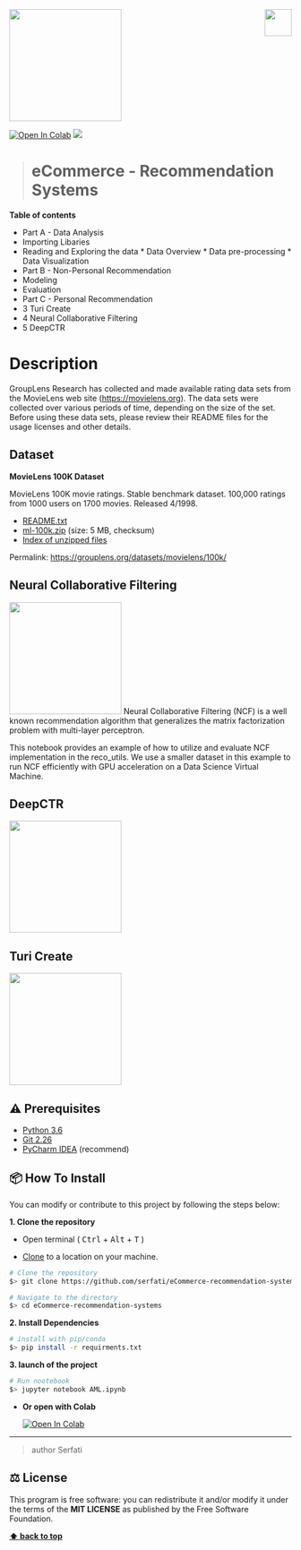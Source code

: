 <img src="https://in.bgu.ac.il/marketing/graphics/BGU.sig3-he-en-white.png" height="48px" align="right" /> 
<img src="https://bobliu.io/assets/img/cards.509a5045.jpg" height="200px"/> 

  
  
[![Open In Colab](https://colab.research.google.com/assets/colab-badge.svg)](https://colab.research.google.com/github/Serfati/eCommerce-recommendation-systems) ![](https://img.shields.io/apm/l/atomic-design-ui.svg?)

> # **eCommerce - Recommendation Systems**
**Table of contents**
*   Part A - Data Analysis
  *   Importing Libaries
  *   Reading and Exploring the data
    *   Data Overview
    *   Data pre-processing
    *   Data Visualization
*   Part B - Non-Personal Recommendation
  *   Modeling
  *   Evaluation
*   Part C - Personal Recommendation
  *   3 Turi Create
  *   4 Neural Collaborative Filtering
  *   5 DeepCTR


# Description  

GroupLens Research has collected and made available rating data sets from the MovieLens web site (https://movielens.org). The data sets were collected over various periods of time, depending on the size of the set. Before using these data sets, please review their README files for the usage licenses and other details.


## Dataset 
**MovieLens 100K Dataset**

MovieLens 100K movie ratings. Stable benchmark dataset. 100,000 ratings from 1000 users on 1700 movies. Released 4/1998.

* [README.txt](https://files.grouplens.org/datasets/movielens/ml-100k-README.txt)
* [ml-100k.zip](https://files.grouplens.org/datasets/movielens/ml-100k.zip) (size: 5 MB, checksum)
* [Index of unzipped files](https://files.grouplens.org/datasets/movielens/ml-100k/)

Permalink: https://grouplens.org/datasets/movielens/100k/

## **Neural Collaborative Filtering**
<img src="https://miro.medium.com/max/1952/1*aP-Mx266ExwoWZPSdHtYpA.png" height="200px"/> 
Neural Collaborative Filtering (NCF) is a well known recommendation algorithm that generalizes the matrix factorization problem with multi-layer perceptron.

This notebook provides an example of how to utilize and evaluate NCF implementation in the reco_utils. We use a smaller dataset in this example to run NCF efficiently with GPU acceleration on a Data Science Virtual Machine.

## **DeepCTR**
<img src="https://repository-images.githubusercontent.com/106080065/373f5f00-42e7-11ea-9860-a981b5f8915a" height="200px"/> 

## **Turi Create**
<img src="https://miro.medium.com/max/1984/0*790rZhXwAo-PrYRm.jpg" height="200px"/> 

## ⚠️ Prerequisites  
  
- [Python 3.6](https://www.python.org/download/releases/3.6/)  
- [Git 2.26](https://git-scm.com/downloads/)  
- [PyCharm IDEA](https://www.jetbrains.com/pycharm/) (recommend)  

## 📦 How To Install  
  
You can modify or contribute to this project by following the steps below:  
  
**1. Clone the repository**  
  
- Open terminal ( <kbd>Ctrl</kbd> + <kbd>Alt</kbd> + <kbd>T</kbd> )  
  
- [Clone](https://help.github.com/en/github/creating-cloning-and-archiving-repositories/cloning-a-repository) to a location on your machine.  
 ```bash  
 # Clone the repository 
 $> git clone https://github.com/serfati/eCommerce-recommendation-systems.git  

 # Navigate to the directory 
 $> cd eCommerce-recommendation-systems
  ``` 

**2. Install Dependencies**  
  
 ```bash  
 # install with pip/conda 
 $> pip install -r requirments.txt
 ```  

**3. launch of the project**  
  
 ```bash  
 # Run nootebook 
 $> jupyter notebook AML.ipynb
 ```  

- **Or open with Colab**
  
  [![Open In Colab](https://colab.research.google.com/assets/colab-badge.svg)](https://colab.research.google.com/github/Serfati/eCommerce-recommendation-systems)

---  

> author Serfati
  
## ⚖️ License  
  
This program is free software: you can redistribute it and/or modify it under the terms of the **MIT LICENSE** as published by the Free Software Foundation.  
  
**[⬆ back to top](#description)**
